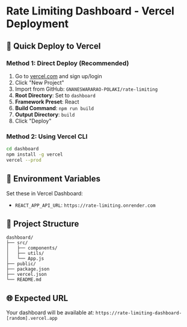 # Rate Limiting Dashboard - Vercel Deployment

## 🚀 Quick Deploy to Vercel

### Method 1: Direct Deploy (Recommended)
1. Go to [vercel.com](https://vercel.com) and sign up/login
2. Click "New Project"
3. Import from GitHub: `GNANESWARARAO-POLAKI/rate-limiting`
4. **Root Directory**: Set to `dashboard`
5. **Framework Preset**: React
6. **Build Command**: `npm run build`
7. **Output Directory**: `build`
8. Click "Deploy"

### Method 2: Using Vercel CLI
```bash
cd dashboard
npm install -g vercel
vercel --prod
```

## 🔧 Environment Variables
Set these in Vercel Dashboard:
- `REACT_APP_API_URL`: `https://rate-limiting.onrender.com`

## 📁 Project Structure
```
dashboard/
├── src/
│   ├── components/
│   ├── utils/
│   └── App.js
├── public/
├── package.json
├── vercel.json
└── README.md
```

## 🌐 Expected URL
Your dashboard will be available at:
`https://rate-limiting-dashboard-[random].vercel.app`
